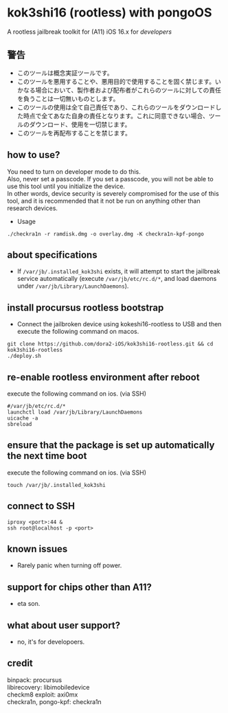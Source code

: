 # kok3shi16 (rootless) with pongoOS
A rootless jailbreak toolkit for (A11) iOS 16.x for *developers*


## 警告  
- このツールは概念実証ツールです。  
- このツールを悪用することや、悪用目的で使用することを固く禁じます。いかなる場合において、製作者および配布者がこれらのツールに対しての責任を負うことは一切無いものとします。  
- このツールの使用は全て自己責任であり、これらのツールをダウンロードした時点で全てあなた自身の責任となります。これに同意できない場合、ツールのダウンロード、使用を一切禁じます。  
- このツールを再配布することを禁じます。  


## how to use?
You need to turn on developer mode to do this.  
Also, never set a passcode. If you set a passcode, you will not be able to use this tool until you initialize the device.  
In other words, device security is severely compromised for the use of this tool, and it is recommended that it not be run on anything other than research devices.  

- Usage  
```
./checkra1n -r ramdisk.dmg -o overlay.dmg -K checkra1n-kpf-pongo
```


## about specifications
- If `/var/jb/.installed_kok3shi` exists, it will attempt to start the jailbreak service automatically (execute `/var/jb/etc/rc.d/*`, and load daemons under `/var/jb/Library/LaunchDaemons`).    


## install procursus rootless bootstrap
- Connect the jailbroken device using kokeshi16-rootless to USB and then execute the following command on macos.  
```
git clone https://github.com/dora2-iOS/kok3shi16-rootless.git && cd kok3shi16-rootless
./deploy.sh
```


## re-enable rootless environment after reboot
execute the following command on ios. (via SSH)  
```
#/var/jb/etc/rc.d/*
launchctl load /var/jb/Library/LaunchDaemons
uicache -a
sbreload
```


## ensure that the package is set up automatically the next time boot
execute the following command on ios. (via SSH)  
```
touch /var/jb/.installed_kok3shi
```

## connect to SSH
```
iproxy <port>:44 &
ssh root@localhost -p <port>
```


## known issues
- Rarely panic when turning off power.  


## support for chips other than A11?
- eta son.  


## what about user support?
- no, it's for developoers.  


## credit
binpack: procursus  
libirecovery: libimobiledevice  
checkm8 exploit: axi0mx  
checkra1n, pongo-kpf: checkra1n  
